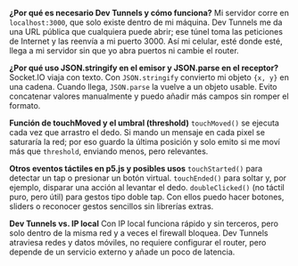 **¿Por qué es necesario Dev Tunnels y cómo funciona?**
Mi servidor corre en `localhost:3000`, que solo existe dentro de mi máquina. Dev Tunnels me da una URL pública que cualquiera puede abrir; ese túnel toma las peticiones de Internet y las reenvía a mi puerto 3000. Así mi celular, esté donde esté, llega a mi servidor sin que yo abra puertos ni cambie el router.

**¿Por qué uso JSON.stringify en el emisor y JSON.parse en el receptor?**
Socket.IO viaja con texto. Con `JSON.stringify` convierto mi objeto `{x, y}` en una cadena. Cuando llega, `JSON.parse` la vuelve a un objeto usable. Evito concatenar valores manualmente y puedo añadir más campos sin romper el formato.

**Función de touchMoved y el umbral (threshold)**
`touchMoved()` se ejecuta cada vez que arrastro el dedo. Si mando un mensaje en cada pixel se saturaría la red; por eso guardo la última posición y solo emito si me moví más que `threshold`, enviando menos, pero relevantes.

**Otros eventos táctiles en p5.js y posibles usos**
`touchStarted()` para detectar un tap o presionar un botón virtual.
`touchEnded()` para soltar y, por ejemplo, disparar una acción al levantar el dedo.
`doubleClicked()` (no táctil puro, pero útil) para gestos tipo doble tap.
Con ellos puedo hacer botones, sliders o reconocer gestos sencillos sin librerías extras.

**Dev Tunnels vs. IP local**
Con IP local funciona rápido y sin terceros, pero solo dentro de la misma red y a veces el firewall bloquea. Dev Tunnels atraviesa redes y datos móviles, no requiere configurar el router, pero depende de un servicio externo y añade un poco de latencia.
